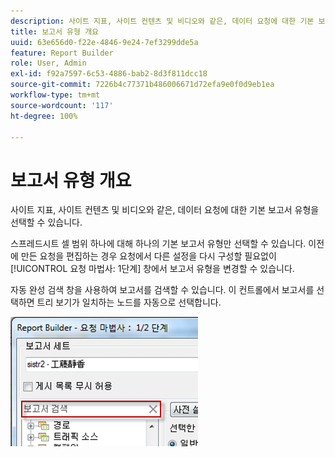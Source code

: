 ```yaml
---
description: 사이트 지표, 사이트 컨텐츠 및 비디오와 같은, 데이터 요청에 대한 기본 보고서 유형을 선택할 수 있습니다.
title: 보고서 유형 개요
uuid: 63e656d0-f22e-4846-9e24-7ef3299dde5a
feature: Report Builder
role: User, Admin
exl-id: f92a7597-6c53-4886-bab2-8d3f811dcc18
source-git-commit: 7226b4c77371b486006671d72efa9e0f0d9eb1ea
workflow-type: tm+mt
source-wordcount: '117'
ht-degree: 100%

---
```


# 보고서 유형 개요

사이트 지표, 사이트 컨텐츠 및 비디오와 같은, 데이터 요청에 대한 기본 보고서 유형을 선택할 수 있습니다.

스프레드시트 셀 범위 하나에 대해 하나의 기본 보고서 유형만 선택할 수 있습니다. 이전에 만든 요청을 편집하는 경우 요청에서 다른 설정을 다시 구성할 필요없이 [!UICONTROL 요청 마법사: 1단계] 창에서 보고서 유형을 변경할 수 있습니다.

자동 완성 검색 창을 사용하여 보고서를 검색할 수 있습니다. 이 컨트롤에서 보고서를 선택하면 트리 보기가 일치하는 노드를 자동으로 선택합니다.

![](assets/search_reports.png)
